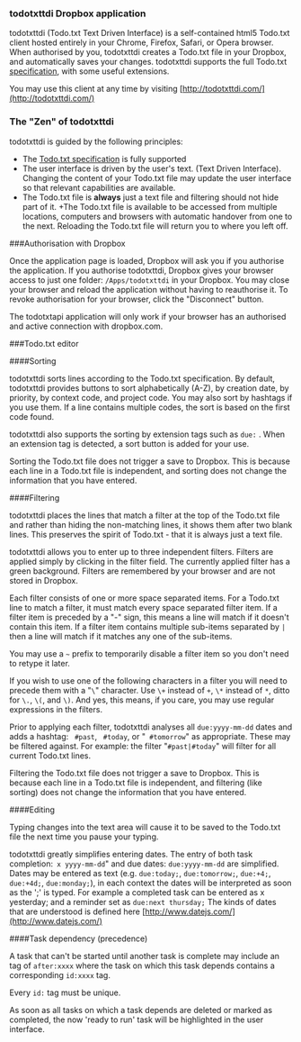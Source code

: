 ### todotxttdi Dropbox application

todotxttdi (Todo.txt Text Driven Interface) is a self-contained html5 Todo.txt client hosted entirely in your Chrome, Firefox, Safari, or Opera browser. When authorised by you, todotxttdi creates a Todo.txt file in your Dropbox, and automatically saves your changes. todotxttdi supports the full Todo.txt [specification](https://github.com/ginatrapani/todo.txt-cli/wiki/The-Todo.txt-Format), with some useful extensions.

You may use this client at any time by visiting [http://todotxttdi.com/](http://todotxttdi.com/)

### The "Zen" of todotxttdi

todotxttdi is guided by the following principles:

+ The [Todo.txt specification](https://github.com/ginatrapani/todo.txt-cli/wiki/The-Todo.txt-Format) is fully supported 
+ The user interface is driven by the user's text. (Text Driven Interface). Changing the content of your Todo.txt file may update the user interface so that relevant capabilities are available.
+ The Todo.txt file is **always** just a text file and filtering should not hide part of it.
+The Todo.txt file is available to be accessed from multiple locations, computers and browsers with automatic handover from one to the next. Reloading the Todo.txt file will return you to where you left off.

###Authorisation with Dropbox

Once the application page is loaded, Dropbox will ask you if you authorise the application. If you authorise todotxttdi, Dropbox gives your browser access to just one folder: `/Apps/todotxttdi` in your Dropbox. You may close your browser and reload the application without having to reauthorise it. To revoke authorisation for your browser, click the "Disconnect" button.

The todotxtapi application will only work if your browser has an authorised and active connection with dropbox.com.

###Todo.txt editor

####Sorting

todotxttdi sorts lines according to the Todo.txt specification. By default, todotxttdi provides buttons to sort alphabetically (A-Z), by creation date, by priority, by context code, and project code. You may also sort by hashtags if you use them. If a line contains multiple codes, the sort is based on the first code found.

todotxttdi also supports the sorting by extension tags such as `due:` . When an extension tag is detected, a sort button is added for your use.

Sorting the Todo.txt file does not trigger a save to Dropbox. This is because each line in a Todo.txt file is independent, and sorting does not change the information that you have entered.

####Filtering

todotxttdi places the lines that match a filter at the top of the Todo.txt file and rather than hiding the non-matching lines, it shows them after two blank lines. This preserves the spirit of Todo.txt - that it is always just a text file.

todotxttdi allows you to enter up to three independent filters. Filters are applied simply by clicking in the filter field. The currently applied filter has a green background. Filters are remembered by your browser and are not stored in Dropbox.

Each filter consists of one or more space separated items. For a Todo.txt line to match a filter, it must match every space separated filter item. If a filter item is preceded by a "-" sign, this means a line will match if it doesn't contain this item. If a filter item contains multiple sub-items separated by `|` then a line will match if it matches any one of the sub-items.

You may use a `~` prefix to temporarily disable a filter item so you don't need to retype it later.

If you wish to use one of the following characters in a filter you will need to precede them with a "`\`" character. Use `\+` instead of `+`, `\*` instead of `*`, ditto for `\.`, `\(`, and `\)`. And yes, this means, if you care, you may use regular expressions in the filters.

Prior to applying each filter, todotxttdi analyses all `due:yyyy-mm-dd` dates and adds a hashtag: ` #past`, ` #today`, or "` #tomorrow`" as appropriate. These may be filtered against. For example: the filter "`#past|#today`" will filter for all current Todo.txt lines.

Filtering the Todo.txt file does not trigger a save to Dropbox. This is because each line in a Todo.txt file is independent, and filtering (like sorting) does not change the information that you have entered.

####Editing

Typing changes into the text area will cause it to be saved to the Todo.txt file the next time you pause your typing.

todotxttdi greatly simplifies entering dates. The entry of both task completion:` x yyyy-mm-dd`" and due dates: `due:yyyy-mm-dd` are simplified. Dates may be entered as text (e.g. `due:today;`, `due:tomorrow;`, `due:+4;`, `due:+4d;`, `due:monday;`), in each context the dates will be interpreted as soon as the ';' is typed. For example a completed task can be entered as x yesterday; and a reminder set as `due:next thursday;` The kinds of dates that are understood is defined here [http://www.datejs.com/](http://www.datejs.com/)

####Task dependency (precedence)

A task that can't be started until another task is complete may include an tag of `after:xxxx` where the task on which this task depends contains a corresponding `id:xxxx` tag.

Every `id:` tag must be unique.

As soon as all tasks on which a task depends are deleted or marked as completed, the now 'ready to run' task will be highlighted in the user interface.
